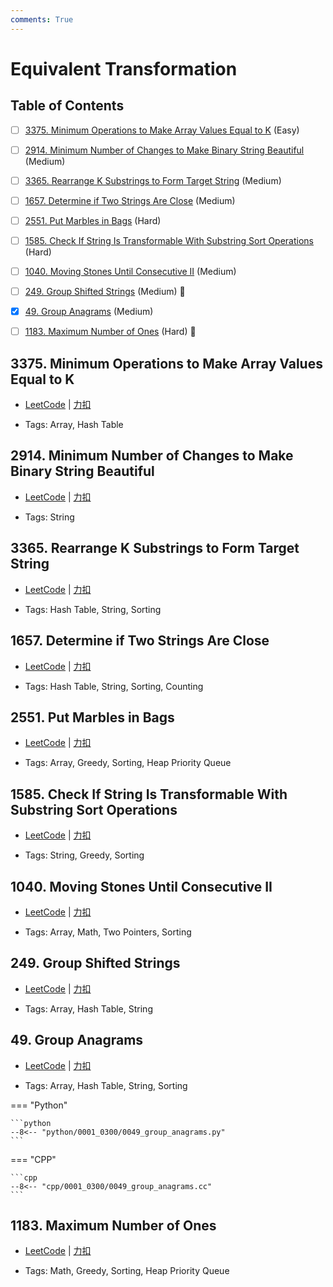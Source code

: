 ```yaml
---
comments: True
---
```


# Equivalent Transformation

## Table of Contents

- [ ] [3375. Minimum Operations to Make Array Values Equal to K](#3375-minimum-operations-to-make-array-values-equal-to-k) (Easy)
- [ ] [2914. Minimum Number of Changes to Make Binary String Beautiful](#2914-minimum-number-of-changes-to-make-binary-string-beautiful) (Medium)
- [ ] [3365. Rearrange K Substrings to Form Target String](#3365-rearrange-k-substrings-to-form-target-string) (Medium)
- [ ] [1657. Determine if Two Strings Are Close](#1657-determine-if-two-strings-are-close) (Medium)
- [ ] [2551. Put Marbles in Bags](#2551-put-marbles-in-bags) (Hard)
- [ ] [1585. Check If String Is Transformable With Substring Sort Operations](#1585-check-if-string-is-transformable-with-substring-sort-operations) (Hard)
- [ ] [1040. Moving Stones Until Consecutive II](#1040-moving-stones-until-consecutive-ii) (Medium)
- [ ] [249. Group Shifted Strings](#249-group-shifted-strings) (Medium) 👑
- [x] [49. Group Anagrams](#49-group-anagrams) (Medium)
- [ ] [1183. Maximum Number of Ones](#1183-maximum-number-of-ones) (Hard) 👑


## 3375. Minimum Operations to Make Array Values Equal to K

-    [LeetCode](https://leetcode.com/problems/minimum-operations-to-make-array-values-equal-to-k/) | [力扣](https://leetcode.cn/problems/minimum-operations-to-make-array-values-equal-to-k/)

-   Tags: Array, Hash Table



## 2914. Minimum Number of Changes to Make Binary String Beautiful

-    [LeetCode](https://leetcode.com/problems/minimum-number-of-changes-to-make-binary-string-beautiful/) | [力扣](https://leetcode.cn/problems/minimum-number-of-changes-to-make-binary-string-beautiful/)

-   Tags: String



## 3365. Rearrange K Substrings to Form Target String

-    [LeetCode](https://leetcode.com/problems/rearrange-k-substrings-to-form-target-string/) | [力扣](https://leetcode.cn/problems/rearrange-k-substrings-to-form-target-string/)

-   Tags: Hash Table, String, Sorting



## 1657. Determine if Two Strings Are Close

-    [LeetCode](https://leetcode.com/problems/determine-if-two-strings-are-close/) | [力扣](https://leetcode.cn/problems/determine-if-two-strings-are-close/)

-   Tags: Hash Table, String, Sorting, Counting



## 2551. Put Marbles in Bags

-    [LeetCode](https://leetcode.com/problems/put-marbles-in-bags/) | [力扣](https://leetcode.cn/problems/put-marbles-in-bags/)

-   Tags: Array, Greedy, Sorting, Heap Priority Queue



## 1585. Check If String Is Transformable With Substring Sort Operations

-    [LeetCode](https://leetcode.com/problems/check-if-string-is-transformable-with-substring-sort-operations/) | [力扣](https://leetcode.cn/problems/check-if-string-is-transformable-with-substring-sort-operations/)

-   Tags: String, Greedy, Sorting



## 1040. Moving Stones Until Consecutive II

-    [LeetCode](https://leetcode.com/problems/moving-stones-until-consecutive-ii/) | [力扣](https://leetcode.cn/problems/moving-stones-until-consecutive-ii/)

-   Tags: Array, Math, Two Pointers, Sorting



## 249. Group Shifted Strings

-    [LeetCode](https://leetcode.com/problems/group-shifted-strings/) | [力扣](https://leetcode.cn/problems/group-shifted-strings/)

-   Tags: Array, Hash Table, String



## 49. Group Anagrams

-    [LeetCode](https://leetcode.com/problems/group-anagrams/) | [力扣](https://leetcode.cn/problems/group-anagrams/)

-   Tags: Array, Hash Table, String, Sorting

=== "Python"

    ```python
    --8<-- "python/0001_0300/0049_group_anagrams.py"
    ```

=== "CPP"

    ```cpp
    --8<-- "cpp/0001_0300/0049_group_anagrams.cc"
    ```



## 1183. Maximum Number of Ones

-    [LeetCode](https://leetcode.com/problems/maximum-number-of-ones/) | [力扣](https://leetcode.cn/problems/maximum-number-of-ones/)

-   Tags: Math, Greedy, Sorting, Heap Priority Queue
